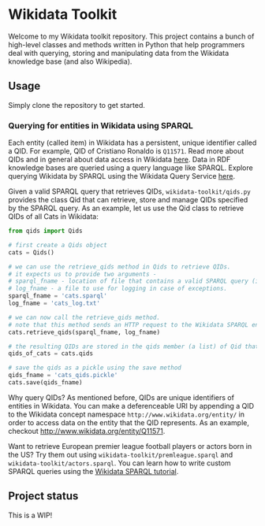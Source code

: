 # Wikidata Toolkit

Welcome to my Wikidata toolkit repository. This project contains a bunch of high-level classes and methods written in Python that help programmers deal with querying, storing and manipulating data from the Wikidata knowledge base (and also Wikipedia). 

## Usage

Simply clone the repository to get started.

### Querying for entities in Wikidata using SPARQL

Each entity (called item) in Wikidata has a persistent, unique identifier called a QID. For example, QID of Cristiano Ronaldo is ```Q11571```. Read more about QIDs and in general about data access in Wikidata [here](https://www.wikidata.org/wiki/Wikidata:Data_access#Per-item_access_to_data). Data in RDF knowledge bases are queried using a query language like SPARQL. Explore querying Wikidata by SPARQL using the Wikidata Query Service [here](https://query.wikidata.org/). 

Given a valid SPARQL query that retrieves QIDs, ```wikidata-toolkit/qids.py``` provides the class Qid that can retrieve, store and manage QIDs specified by the SPARQL query. As an example, let us use the Qid class to retrieve QIDs of all Cats in Wikidata:
```python
from qids import Qids

# first create a Qids object
cats = Qids()

# we can use the retrieve_qids method in Qids to retrieve QIDs.
# it expects us to provide two arguments - 
# sparql_fname - location of file that contains a valid SPARQL query (in our case - cats.sparql)
# log_fname - a file to use for logging in case of exceptions.
sparql_fname = 'cats.sparql'
log_fname = 'cats_log.txt'

# we can now call the retrieve_qids method.
# note that this method sends an HTTP request to the Wikidata SPARQL endpoint to retrieve QIDs so it may take a while.
cats.retrieve_qids(sparql_fname, log_fname)

# the resulting QIDs are stored in the qids member (a list) of Qid that can be directly accessed
qids_of_cats = cats.qids

# save the qids as a pickle using the save method
qids_fname = 'cats_qids.pickle'
cats.save(qids_fname)
```

Why query QIDs? As mentioned before, QIDs are unique identifiers of entities in Wikidata. You can make a deferenceable URI by appending a QID to the Wikidata concept namespace ```http://www.wikidata.org/entity/``` in order to access data on the entity that the QID represents. As an example, checkout http://www.wikidata.org/entity/Q11571. 

Want to retrieve European premier league football players or actors born in the US? Try them out using ```wikidata-toolkit/premleague.sparql``` and ```wikidata-toolkit/actors.sparql```. You can learn how to write custom SPARQL queries using the [Wikidata SPARQL tutorial](https://www.wikidata.org/wiki/Wikidata:SPARQL_tutorial).

## Project status

This is a WIP!
